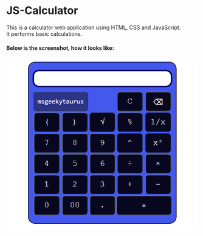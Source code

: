 

# JS-Calculator
This is a calculator web application using HTML, CSS and JavaScript. </br>
It performs basic calculations.


#### Below is the screenshot, how it looks like:
![guess default vieq](images/calculator.png)
